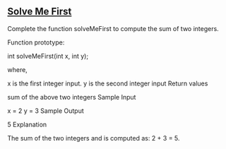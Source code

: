 ## [Solve Me First](https://www.hackerrank.com/challenges/solve-me-first/problem)

Complete the function solveMeFirst to compute the sum of two integers.

Function prototype:

int solveMeFirst(int x, int y);

where,

x is the first integer input.
y is the second integer input
Return values

sum of the above two integers
Sample Input

x = 2
y = 3
Sample Output

5
Explanation

The sum of the two integers  and  is computed as: 2 + 3 = 5.